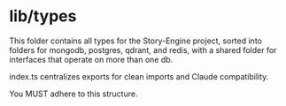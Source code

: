 # lib/types

This folder contains all types for the Story-Engine project, sorted into folders for mongodb, postgres, qdrant, and redis, with a shared folder for interfaces that operate on more than one db.

index.ts centralizes exports for clean imports and Claude compatibility.

You MUST adhere to this structure.